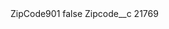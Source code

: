 <?xml version="1.0" encoding="UTF-8"?>
<CustomMetadata xmlns="http://soap.sforce.com/2006/04/metadata" xmlns:xsi="http://www.w3.org/2001/XMLSchema-instance" xmlns:xsd="http://www.w3.org/2001/XMLSchema">
    <label>ZipCode901</label>
    <protected>false</protected>
    <values>
        <field>Zipcode__c</field>
        <value xsi:type="xsd:string">21769</value>
    </values>
</CustomMetadata>
